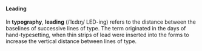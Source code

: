 #### Leading

In **typography**, **leading** (/ˈlɛdɪŋ/ LED-ing) refers to the distance between the baselines of successive lines of type. The term originated in the days of hand-typesetting, when thin strips of lead were inserted into the forms to increase the vertical distance between lines of type.

